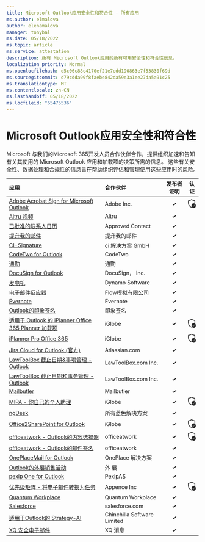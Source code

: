 ```yaml
---
title: Microsoft Outlook应用安全性和符合性 - 所有应用
ms.author: elmalova
author: elenamalova
manager: tonybal
ms.date: 05/18/2022
ms.topic: article
ms.service: attestation
description: 所有 Microsoft Outlook应用的所有可用安全性和符合性信息。
localization_priority: Normal
ms.openlocfilehash: d5c06c88c4170ef21e7edd190863e7f53830f69d
ms.sourcegitcommit: d79cdda99f8faebe842da59e3a1ee27da5a91c25
ms.translationtype: MT
ms.contentlocale: zh-CN
ms.lasthandoff: 05/18/2022
ms.locfileid: "65475536"
---
```

# <a name="microsoft-outlook-apps-security-and-compliance"></a>Microsoft Outlook应用安全性和符合性

Microsoft 与我们的Microsoft 365开发人员合作伙伴合作，提供组织加速和告知有关其使用的 Microsoft Outlook 应用和加载项的决策所需的信息。 这些有关安全性、数据处理和合规性的信息旨在帮助组织评估和管理使用这些应用时的风险。

| **应用** | **合作伙伴** | **发布者证明** | **认证** |
|:--------|:------------|:----------------------:|:-------------:|
| [Adobe Acrobat Sign for Microsoft Outlook](./adobe-inc-acrobat-sign-for-microsoft-outlook.md) | Adobe Inc. | **✓** | <img alt="Certified application badge" src="../media/certified-badge.png" height="25" width="25" /> |
| [Altru 视频](./altru-videos.md) | Altru | **✓** |  |
| [已批准的联系人日历](./approved-contact-calendars.md) | Approved Contact | **✓** |  |
| [提升我的邮件](./boost-my-mail.md) | 提升我的邮件 | **✓** |  |
| [CI-Signature](./ci-solution-gmbh-signature.md) | ci 解决方案 GmbH | **✓** |  |
| [CodeTwo for Outlook](./codetwo-for-outlook.md) | CodeTwo | **✓** |  |
| [通勤](./commuty.md) | 通勤 | **✓** |  |
| [DocuSign for Outlook](./docusign-inc-for-outlook.md) | DocuSign， Inc. | **✓** |  |
| [发电机](./dynamo-software.md) | Dynamo Software | **✓** |  |
| [电子邮件反应器](./flow-simulation-ltd-email-reactor.md) | Flow模拟有限公司 | **✓** |  |
| [Evernote](./evernote.md) | Evernote | **✓** |  |
| [Outlook的印象签名](./impression-signatures-for-outlook.md) | 印象签名 | **✓** |  |
| [适用于 Outlook 的 iPlanner Office 365 Planner 加载项](./iglobe-iplanner-office-365-planner-add-in-for-outlook.md) | iGlobe | **✓** | <img alt="Certified application badge" src="../media/certified-badge.png" height="25" width="25" /> |
| [iPlanner Pro Office 365](./iglobe-iplanner-pro-office-365.md) | iGlobe | **✓** | <img alt="Certified application badge" src="../media/certified-badge.png" height="25" width="25" /> |
| [Jira Cloud for Outlook (官方) ](./atlassiancom-jira-cloud-for-outlook-official.md) | Atlassian.com | **✓** |  |
| [LawToolBox 截止日期&amp;事项管理 - Outlook](./lawtoolboxcom-inc-lawtoolbox-deadlinesmatter-management-outlook.md) | LawToolBox.com Inc. | **✓** |  |
| [LawToolBox 截止日期和事务管理 - Outlook](./lawtoolboxcom-inc-lawtoolbox-deadlines-and-matter-management-outlook.md) | LawToolBox.com Inc. | **✓** |  |
| [Mailbutler](./mailbutler.md) | Mailbutler | **✓** |  |
| [MIPA - 你自己的个人助理](./iglobe-mipa-your-own-personal-assistant.md) | iGlobe | **✓** | <img alt="Certified application badge" src="../media/certified-badge.png" height="25" width="25" /> |
| [ngDesk](./all-blue-solutions-ngdesk.md) | 所有蓝色解决方案 | **✓** |  |
| [Office2SharePoint for Outlook](./iglobe-office2sharepoint-for-outlook.md) | iGlobe | **✓** | <img alt="Certified application badge" src="../media/certified-badge.png" height="25" width="25" /> |
| [officeatwork - Outlook的内容选择器](./officeatwork-officeatworkcontent-chooser-for-outlook.md) | officeatwork | **✓** | <img alt="Certified application badge" src="../media/certified-badge.png" height="25" width="25" /> |
| [officeatwork - Outlook的邮件签名](./officeatwork-officeatworkmail-signature-for-outlook.md) | officeatwork | **✓** |  |
| [OnePlaceMail for Outlook](./oneplace-solutions-oneplacemail-for-outlook.md) | OnePlace 解决方案 | **✓** |  |
| [Outlook的外展销售活动](./outreach-sales-engagement-for-outlook.md) | 外 展 | **✓** |  |
| [pexip One for Outlook](./pexipas-pexip-one-for-outlook.md) | PexipAS | **✓** |  |
| [优先级矩阵 - 将电子邮件转换为任务](./appfluence-inc-priority-matrix-turn-emails-into-tasks.md) | Appence Inc | **✓** | <img alt="Certified application badge" src="../media/certified-badge.png" height="25" width="25" /> |
| [Quantum Workplace](./quantum-workplace.md) | Quantum Workplace | **✓** |  |
| [Salesforce](./salesforcecom-salesforce.md) | salesforce.com | **✓** |  |
| [适用于Outlook的 Strategy-AI](./chinchilla-software-limited-strategy-ai-for-outlook.md) | Chinchilla Software Limited | **✓** |  |
| [XQ 安全电子邮件](./xq-message-secure-email.md) | XQ 消息 | **✓** |  |
